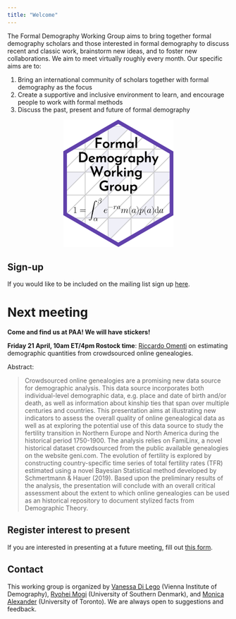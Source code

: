 ```yaml
---
title: "Welcome"
---
```


The Formal Demography Working Group aims to bring together formal demography scholars and those interested in formal demography to discuss recent and classic work, brainstorm new ideas, and to foster new collaborations. We aim to meet virtually roughly every month. Our specific aims are to:

1. Bring an international community of scholars together with formal demography as the focus 
2. Create a supportive and inclusive environment to learn, and encourage people to work with formal methods
3. Discuss the past, present and future of formal demography 


<p align="center">
<img src="logo.png" width="250"/>
</p>

## Sign-up

If you would like to be included on the mailing list sign up [here](https://docs.google.com/forms/d/e/1FAIpQLSeacS7MDRaulnOsVW3fMX2qaMzFdqutMrYOj8N0E-NYA9c7KQ/viewform). 

# Next meeting

**Come and find us at PAA! We will have stickers!**

**Friday 21 April, 10am ET/4pm Rostock time**: [Riccardo Omenti](https://romenti.github.io/) on estimating demographic quantities from crowdsourced online genealogies. 

Abstract:

> Crowdsourced online genealogies are a promising new data source for demographic analysis. This data source incorporates both individual-level demographic data, e.g. place and date of birth and/or death, as well as information about kinship ties that span over multiple centuries and countries. This presentation aims at illustrating new indicators to assess the overall quality of online genealogical data as well as at exploring the potential use of this data source to study the fertility transition in Northern Europe and North America during the historical period 1750-1900. The analysis relies on FamiLinx, a novel historical dataset crowdsourced from the public available genealogies on the website geni.com. The evolution of fertility is explored by constructing country-specific time series of total fertility rates (TFR) estimated using a novel Bayesian Statistical method developed by Schmertmann & Hauer (2019). Based upon the preliminary results of the analysis, the presentation will conclude with an overall critical assessment about the extent to which online genealogies can be used as an historical repository to document stylized facts from Demographic Theory.

## Register interest to present

If you are interested in presenting at a future meeting, fill out [this form](https://docs.google.com/forms/d/e/1FAIpQLSdscOmHFK7wmbazcBL54PkIAMvDiu6GnUMpmduYaM77T8rUFA/viewform).


## Contact

This working group is organized by [Vanessa Di Lego](http://www.wittgensteincentre.org/en/staff/member/di-lego.htm) (Vienna Institute of Demography), [Ryohei Mogi](https://ryomogi.github.io/) (University of Southern Denmark), and [Monica Alexander](https://www.monicaalexander.com/) (University of Toronto). We are always open to suggestions and feedback. 
